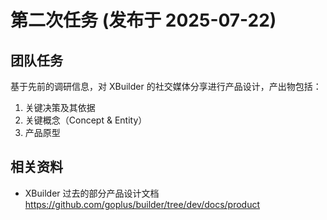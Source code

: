 # 第二次任务 (发布于 2025-07-22)

## 团队任务

基于先前的调研信息，对 XBuilder 的社交媒体分享进行产品设计，产出物包括：

1. 关键决策及其依据
2. 关键概念（Concept & Entity）
3. 产品原型

## 相关资料

* XBuilder 过去的部分产品设计文档 https://github.com/goplus/builder/tree/dev/docs/product
